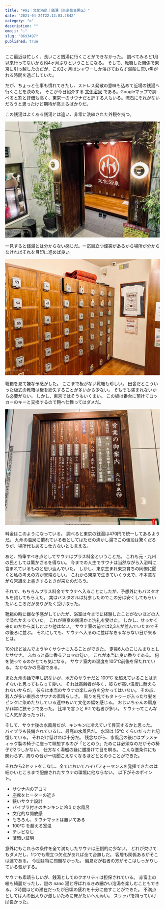 ```yaml
---
title: "#91｜文化浴泉｜銭湯（東京都目黒区）"
date: "2021-04-24T22:12:03.284Z"
category: "o"
description: ""
emoji: "♨️"
slug: "8693497"
published: true
---
```


ここ最近は忙しく、長いこと銭湯に行くことができなかった。
調べてみると1月以来行ってないから約4ヶ月ぶりということになる。
そして、転職した関係で東京に引っ越したのだが、この2ヶ月はシャワーしか浴びておらず湯船に恋い焦がれる時間を過ごしていた。

だが、ちょっと仕事も慣れてきたし、ストレス発散の意味も込めて近場の銭湯へ行くことを決めた。
そこが今日紹介する [文化浴泉](https://www.bunkayokusen1010.com) である。Googleマップで調べると割と評価も高く、東京一のサウナだと評する人もいる。流石にそれがないだろうと思ったけど期待が高まるばかりだ。

この銭湯はよくある銭湯とは違い、非常に洗練された外観を持つ。

![暖簾](01.jpg)

一見すると銭湯とは分からない感じだ。一応目立つ煙突があるから場所が分からなければそれを目印に進めば良い。

![靴箱](02.jpg)

靴箱を見て嫌な予感がした。
ここまで板がない靴箱も珍しい。
田舎だとこういった板式の靴箱は板を紛失することが多いから少ない。
そもそも盗まれないから必要がない。
しかし、東京ではそうもいくまい。
この板は番台に預けてロッカーのキーと交換するので鞄へ仕舞ってはダメだ。

![営業のご案内](03.jpg)

料金はこのようになっている。
調べると東京の銭湯は470円で統一してあるようだ。
九州の温泉に慣れている者としてはただの沸かし湯でこの値段は驚くだろうが、場所代もあるし仕方ないとも言える。

あと、特筆すべき点としてサウナはプラス料金ということだ。
これも元・九州の民としては驚かざるを得ない。
今までの人生でサウナは当然ながら入浴料に含まれているものと思い込んでいた。
しかし、東京生まれ東京育ちの同僚に聞くと私の考えの方が異端らしい。
これから東京で生きていくうえで、不本意ながら常識を上書きするときが来たのだろう。

それで、もちろんプラス料金でサウナへ入ることにしたが、予想外にもバスタオルを貸してもらえた。
実はバスタオルは持参したのでこの分は安くしてもらいたいところだがありがたく受け取った。

靴箱の時に嫌な予感がしていたが、浴室は今までに経験したことがないほどの人で溢れかえっていた。
これが東京の銭湯かと洗礼を受けた。
しかし、せっかく来たのだから楽しむより他はない。
サウナ室の前では2,3人が並んでいたのでその後ろに並ぶ。
それにしても、サウナへ入るのに並ばなきゃならない日が来るとは。

10分ほど並んでようやくサウナに入ることができた。
定員6人のこじんまりとしたサウナ。
ふわっと鼻に香るアロマの匂い。
これが本当に良い香りである。
何を使ってるのかとても気になる。
サウナ室内の温度を105℃前後を保たれている。
なかなかの高温である。

また九州の話で申し訳ないが、地方のサウナだと 100℃ を超えていることはまずないと思ってもらって良い。
それは高齢者が多く、彼らが高い温度に耐えられないからだ。
彼らは本当のサウナの楽しみ方を分かってはいない。
その点、若人が多い東京のサウナの素晴らしさ。
周りを見てもタトゥーが入ったり髪をピンクに染めたりしている連中もいて文化の幅を感じる。
おじいちゃんの肩身が非常に狭そうであった。
比率で言うと 9:1 で若者が多い。
サウナってこんなに人気があったっけ。

そして、サウナ後の水風呂だが、キンキンに冷えていて昇天するかと思った。
バイブラも装備されているし、最高の水風呂だ。
水温は 15℃ くらいだったと記憶している。
それだけ低ければ十分だ。
残念ながら、水風呂の後にはプラスティック製の椅子に座って瞑想するのが「ととのう」ためには必須なのだがその椅子が2つしかない。
仕方なく湯船の縁に腰掛けて目を瞑る。
こんな悪条件にも関わらず、周りの音が一切聞こえなくなるほどととのうことができた。

それから2セットをこなし、全てにおいてハイパフォーマンスを発揮できたのは細かいところまで配慮されたサウナの環境に他ならない。
以下がそのポイント。

* サウナ内のアロマ
* 座席をヒーターの近さ
* 狭いサウナ設計
* バイブラ付きのキンキンに冷えた水風呂
* 文化的な開放感
* もちろん、サウナマットは置いてある
* 100℃ を超える室温
* テレビなし
* 薄暗い証明

意外にもこれらの条件を全て満たしたサウナは圧倒的に少ない。
どれが欠けてもダメだし、1つでも際立つ欠点があれば全て台無しだ。
客層も関係あるがそこは運である。
今回は特に問題なかった。
偏見だが若者の方がそこはしっかりしている気がする。

サウナも素晴らしいが、銭湯としてのクオリティは担保されている。
赤富士の絵も綺麗だったし、謎の nano 湯と呼ばれるきめ細かい泡湯を楽しむこともできる。
2時間ほどの滞在だったが日頃の疲れを十分に癒すことができた。
不満点としては人の出入りが激しいために床がたいへん汚い。
スリッパを持っていけば良かった。
